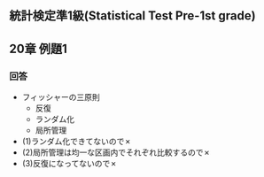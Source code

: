 ## 統計検定準1級(Statistical Test Pre-1st grade)
## 20章 例題1
### 回答

- フィッシャーの三原則
    - 反復
    - ランダム化
    - 局所管理
- (1)ランダム化できてないので✗
- (2)局所管理は均一な区画内でそれぞれ比較するので✗
- (3)反復になってないので✗